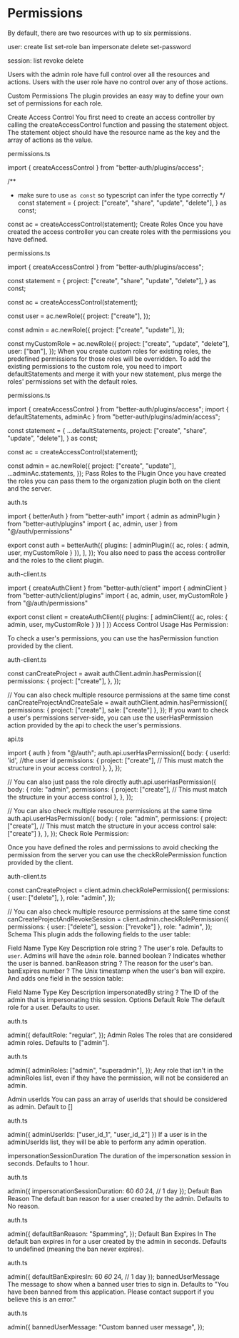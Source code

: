 # Permissions

By default, there are two resources with up to six permissions.

user: create list set-role ban impersonate delete set-password

session: list revoke delete

Users with the admin role have full control over all the resources and actions. Users with the user role have no control over any of those actions.

Custom Permissions
The plugin provides an easy way to define your own set of permissions for each role.

Create Access Control
You first need to create an access controller by calling the createAccessControl function and passing the statement object. The statement object should have the resource name as the key and the array of actions as the value.

permissions.ts

import { createAccessControl } from "better-auth/plugins/access";

/**

* make sure to use `as const` so typescript can infer the type correctly
 */
const statement = {
    project: ["create", "share", "update", "delete"],
} as const;

const ac = createAccessControl(statement);
Create Roles
Once you have created the access controller you can create roles with the permissions you have defined.

permissions.ts

import { createAccessControl } from "better-auth/plugins/access";

const statement = {
    project: ["create", "share", "update", "delete"],
} as const;

const ac = createAccessControl(statement);

const user = ac.newRole({
    project: ["create"],
});

const admin = ac.newRole({
    project: ["create", "update"],
});

const myCustomRole = ac.newRole({
    project: ["create", "update", "delete"],
    user: ["ban"],
});
When you create custom roles for existing roles, the predefined permissions for those roles will be overridden. To add the existing permissions to the custom role, you need to import defaultStatements and merge it with your new statement, plus merge the roles' permissions set with the default roles.

permissions.ts

import { createAccessControl } from "better-auth/plugins/access";
import { defaultStatements, adminAc } from "better-auth/plugins/admin/access";

const statement = {
    ...defaultStatements,
    project: ["create", "share", "update", "delete"],
} as const;

const ac = createAccessControl(statement);

const admin = ac.newRole({
    project: ["create", "update"],
    ...adminAc.statements,
});
Pass Roles to the Plugin
Once you have created the roles you can pass them to the organization plugin both on the client and the server.

auth.ts

import { betterAuth } from "better-auth"
import { admin as adminPlugin } from "better-auth/plugins"
import { ac, admin, user } from "@/auth/permissions"

export const auth = betterAuth({
    plugins: [
        adminPlugin({
            ac,
            roles: {
                admin,
                user,
                myCustomRole
            }
        }),
    ],
});
You also need to pass the access controller and the roles to the client plugin.

auth-client.ts

import { createAuthClient } from "better-auth/client"
import { adminClient } from "better-auth/client/plugins"
import { ac, admin, user, myCustomRole } from "@/auth/permissions"

export const client = createAuthClient({
    plugins: [
        adminClient({
            ac,
            roles: {
                admin,
                user,
                myCustomRole
            }
        })
    ]
})
Access Control Usage
Has Permission:

To check a user's permissions, you can use the hasPermission function provided by the client.

auth-client.ts

const canCreateProject = await authClient.admin.hasPermission({
  permissions: {
    project: ["create"],
  },
});

// You can also check multiple resource permissions at the same time
const canCreateProjectAndCreateSale = await authClient.admin.hasPermission({
  permissions: {
    project: ["create"],
    sale: ["create"]
  },
});
If you want to check a user's permissions server-side, you can use the userHasPermission action provided by the api to check the user's permissions.

api.ts

import { auth } from "@/auth";
auth.api.userHasPermission({
  body: {
    userId: 'id', //the user id
    permissions: {
      project: ["create"], // This must match the structure in your access control
    },
  },
});

// You can also just pass the role directly
auth.api.userHasPermission({
  body: {
   role: "admin",
    permissions: {
      project: ["create"], // This must match the structure in your access control
    },
  },
});

// You can also check multiple resource permissions at the same time
auth.api.userHasPermission({
  body: {
   role: "admin",
    permissions: {
      project: ["create"], // This must match the structure in your access control
      sale: ["create"]
    },
  },
});
Check Role Permission:

Once you have defined the roles and permissions to avoid checking the permission from the server you can use the checkRolePermission function provided by the client.

auth-client.ts

const canCreateProject = client.admin.checkRolePermission({
  permissions: {
    user: ["delete"],
  },
  role: "admin",
});

// You can also check multiple resource permissions at the same time
const canCreateProjectAndRevokeSession = client.admin.checkRolePermission({
  permissions: {
    user: ["delete"],
    session: ["revoke"]
  },
  role: "admin",
});
Schema
This plugin adds the following fields to the user table:

Field Name Type Key Description
role string ? The user's role. Defaults to `user`. Admins will have the `admin` role.
banned boolean ? Indicates whether the user is banned.
banReason string ? The reason for the user's ban.
banExpires number ? The Unix timestamp when the user's ban will expire.
And adds one field in the session table:

Field Name Type Key Description
impersonatedBy string ? The ID of the admin that is impersonating this session.
Options
Default Role
The default role for a user. Defaults to user.

auth.ts

admin({
  defaultRole: "regular",
});
Admin Roles
The roles that are considered admin roles. Defaults to ["admin"].

auth.ts

admin({
  adminRoles: ["admin", "superadmin"],
});
Any role that isn't in the adminRoles list, even if they have the permission, will not be considered an admin.

Admin userIds
You can pass an array of userIds that should be considered as admin. Default to []

auth.ts

admin({
    adminUserIds: ["user_id_1", "user_id_2"]
})
If a user is in the adminUserIds list, they will be able to perform any admin operation.

impersonationSessionDuration
The duration of the impersonation session in seconds. Defaults to 1 hour.

auth.ts

admin({
  impersonationSessionDuration: 60 *60* 24, // 1 day
});
Default Ban Reason
The default ban reason for a user created by the admin. Defaults to No reason.

auth.ts

admin({
  defaultBanReason: "Spamming",
});
Default Ban Expires In
The default ban expires in for a user created by the admin in seconds. Defaults to undefined (meaning the ban never expires).

auth.ts

admin({
  defaultBanExpiresIn: 60 *60* 24, // 1 day
});
bannedUserMessage
The message to show when a banned user tries to sign in. Defaults to "You have been banned from this application. Please contact support if you believe this is an error."

auth.ts

admin({
  bannedUserMessage: "Custom banned user message",
});
